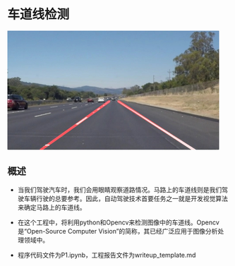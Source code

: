 # **车道线检测**

<img src="examples/laneLines_thirdPass.jpg" width="480" alt="Combined Image" />

概述
---

* 当我们驾驶汽车时，我们会用眼睛观察道路情况。马路上的车道线则是我们驾驶车辆行驶的总要参考。因此，自动驾驶技术首要任务之一就是开发视觉算法来确定马路上的车道线。

* 在这个工程中，将利用python和Opencv来检测图像中的车道线。Opencv是“Open-Source Computer Vision”的简称，其已经广泛应用于图像分析处理领域中。

* 程序代码文件为P1.ipynb，工程报告文件为writeup_template.md 